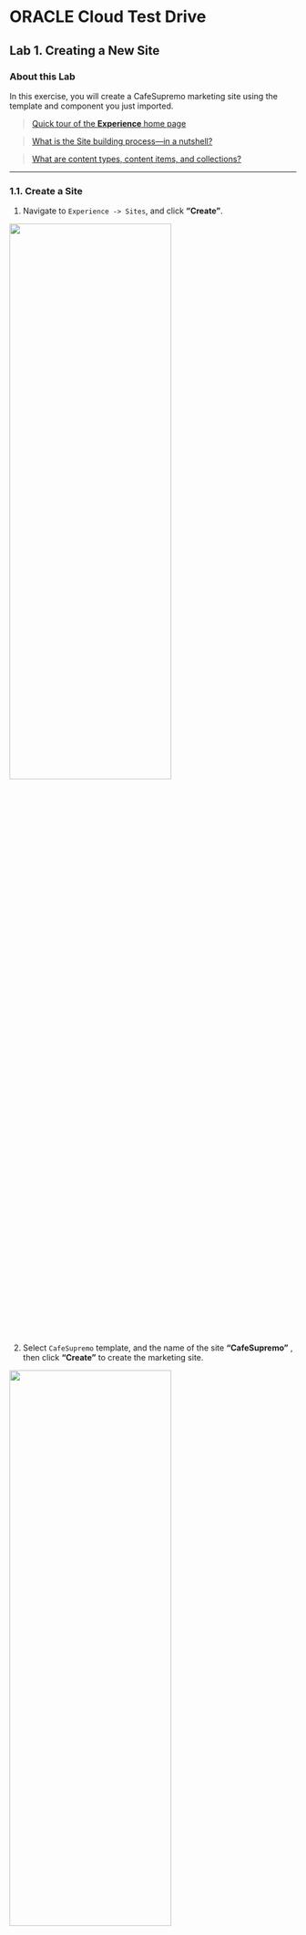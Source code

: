 # ORACLE Cloud Test Drive #

## Lab 1. Creating a New Site ##

### About this Lab ###
In this exercise, you will create a CafeSupremo marketing site using the template and
component you just imported.

>[Quick tour of the **Experience** home page](https://docs.oracle.com/en/cloud/paas/content-cloud/user/quick-tour-experience-home-page.html)

>[What is the Site building process—in a nutshell?](https://docs.oracle.com/en/cloud/paas/content-cloud/user/what-is-process-nutshell.html)

>[What are content types, content items, and collections?](https://docs.oracle.com/en/cloud/paas/content-cloud/user/what-are-content-types-content-items-and-collections.html)
---
### 1.1. Create a Site ###

1. Navigate to ``Experience -> Sites``, and click **“Create”**.

<img src="../images/1.5.1.1.png" width="75%" height="50%" align="center"/> 

2. Select `CafeSupremo` template, and the name of the site **“CafeSupremo”** ,
then click **“Create”** to create the marketing site.

<img src="../images/1.5.1.2.png" width="75%" height="50%"/> 

3. You have successfully created a site using the template.

![](../images/1.5.1.3.png)

4. Verify a collection has been created for the site. Navigate to ``Content -> Collection``, you will see the CafeSupremo Site Content has been
created.

![](../images/1.5.1.4.png)

### 1.2. Adding Assets to Collection ###

1. Navigate to ``Content -> Digital Assets``, click the **“Select All”** link, then click
**“Add to Collection”** link.

>**Note**: The **“Select All”** can only select items on
current page, you need to scroll down to the bottom of the page, and go to
click the next page button or the number of the page then
click the **“Select All”** and **“Add to Collection”** link again to add to collection

![](../images/1.5.2.1.png)

2. Select **“CafeSupremo Site Content”** and click the **OK** button.

<img src="../images/1.5.2.2.png"/> <img src="../images/1.5.2.2a.png" width="55%" height="55%"/> 

>**Note:** If you are prompted by the browser to `kill the process`, please click **“Wait”**.

<img src="../images/1.5.2.2b.png" width="50%" height="50%"/>

### 1.3. Publish Digital Assets ###

1. Use the filter to select all assets in the **CafeSupremo Site Content**
collection.

2. Click **“Select All”** to select all assets, then click the **“Publish”** link to publish
the assets.

![](../images/1.5.3.2.png)

>**Note:** You need to repeat this step until all digital assets have been published, this is
because the **“Select All”** can only select items on current page.

---
# Lab Exercise: #

[Lab 2: Creating Content Type](106-CecsLab.md) >>
